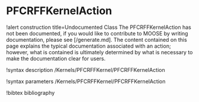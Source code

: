 <!-- MOOSE Documentation Stub: Remove this when content is added. -->

# PFCRFFKernelAction

!alert construction title=Undocumented Class
The PFCRFFKernelAction has not been documented, if you would like to contribute to MOOSE by writing
documentation, please see [/generate.md]. The content contained on this page explains the typical
documentation associated with an action; however, what is contained is ultimately determined by what
is necessary to make the documentation clear for users.

!syntax description /Kernels/PFCRFFKernel/PFCRFFKernelAction

!syntax parameters /Kernels/PFCRFFKernel/PFCRFFKernelAction

!bibtex bibliography
